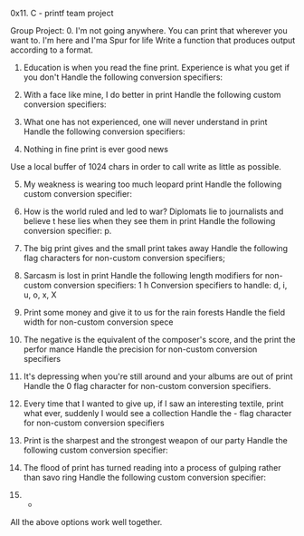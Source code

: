 0x11. C - printf team project

Group Project:
0. I'm not going anywhere. You can print that wherever you want to. I'm here and I'ma Spur for life
Write a function that produces output according to a format.

1. Education is when you read the fine print. Experience is what you get if you don't
Handle the following conversion specifiers:

2. With a face like mine, I do better in print
Handle the following custom conversion specifiers:
3. What one has not experienced, one will never understand in print
Handle the following conversion specifiers:
4. Nothing in fine print is ever good news

Use a local buffer of 1024 chars in order to call write as little as possible.

5. My weakness is wearing too much leopard print
Handle the following custom conversion specifier:
6. How is the world ruled and led to war? Diplomats lie to journalists and believe t
hese lies when they see them in print
Handle the following conversion specifier: p.

7. The big print gives and the small print takes away
Handle the following flag characters for non-custom conversion specifiers;
8. Sarcasm is lost in print
Handle the following length modifiers for non-custom conversion specifiers:
1
h
Conversion specifiers to handle: d, i, u, o, x, X
9. Print some money and give it to us for the rain forests
Handle the field width for non-custom conversion spece
10. The negative is the equivalent of the composer's score, and the print the perfor
mance
Handle the precision for non-custom conversion specifiers
11. It's depressing when you're still around and your albums are out of print
Handle the 0 flag character for non-custom conversion specifiers.
12. Every time that I wanted to give up, if I saw an interesting textile, print what
ever, suddenly I would see a collection
Handle the - flag character for non-custom conversion specifiers
13. Print is the sharpest and the strongest weapon of our party
Handle the following custom conversion specifier:
14. The flood of print has turned reading into a process of gulping rather than savo
ring
Handle the following custom conversion specifier:
15. *
All the above options work well together.
